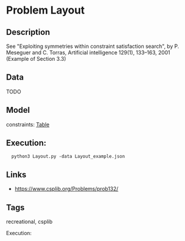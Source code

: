 # Problem Layout
## Description
See "Exploiting symmetries within constraint satisfaction search", by P. Meseguer and C. Torras,
    Artificial intelligence 129(1), 133–163, 2001 (Example of Section 3.3)

## Data
TODO

## Model
  constraints: [Table](http://pycsp.org/documentation/constraints/Table)

## Execution:
```
  python3 Layout.py -data Layout_example.json
```

## Links
 - https://www.csplib.org/Problems/prob132/

## Tags
  recreational, csplib

Execution:
